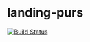 # landing-purs

[![Build Status](https://travis-ci.org/thought2/landing-purs.svg?branch=master)](https://travis-ci.org/thought2/landing-purs)
